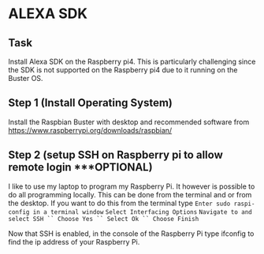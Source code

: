 # ALEXA SDK #

## Task
Install Alexa SDK on the Raspberry pi4.  This is particularly challenging since the 
SDK is not supported on the Raspberry pi4 due to it running on the Buster OS.

## Step 1 (Install Operating System)
Install the Raspbian Buster with desktop and recommended software from 
https://www.raspberrypi.org/downloads/raspbian/

## Step 2 (setup SSH on Raspberry pi to allow remote login ***OPTIONAL)
I like to use my laptop to program my Raspberry Pi.  It however is possible to 
do all programming locally.  This can be done from the terminal and or from the desktop.  If you want to do this from the terminal type
`
Enter sudo raspi-config in a terminal window
`
`
Select Interfacing Options
`
`
Navigate to and select SSH
``
Choose Yes
``
Select Ok
``
Choose Finish
`

Now that SSH is enabled, in the console of the Raspberry Pi type ifconfig to find the ip address of your Raspberry Pi.



